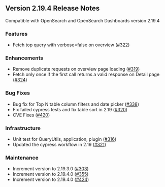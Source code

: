 ## Version 2.19.4 Release Notes

Compatible with OpenSearch and OpenSearch Dashboards version 2.19.4

### Features
* Fetch top query with verbose=false on overview ([#322](https://github.com/opensearch-project/query-insights-dashboards/pull/322))

### Enhancements
* Remove duplicate requests on overview page loading ([#319](https://github.com/opensearch-project/query-insights-dashboards/pull/319))
* Fetch only once if the first call returns a valid response on Detail page ([#324](https://github.com/opensearch-project/query-insights-dashboards/pull/324))

### Bug Fixes
* Bug fix for Top N table column filters and date picker ([#338](https://github.com/opensearch-project/query-insights-dashboards/pull/338))
* Fix failed cypress tests and fix table sort in 2.19 ([#320](https://github.com/opensearch-project/query-insights-dashboards/pull/320))
* CVE Fixes ([#420](https://github.com/opensearch-project/query-insights-dashboards/pull/420))

### Infrastructure
* Unit test for QueryUtils, application, plugin ([#316](https://github.com/opensearch-project/query-insights-dashboards/pull/316))
* Updated the cypress workflow in 2.19 ([#321](https://github.com/opensearch-project/query-insights-dashboards/pull/321))

### Maintenance
* Increment version to 2.19.3.0 ([#303](https://github.com/opensearch-project/query-insights-dashboards/pull/303))
* Increment version to 2.19.4.0 ([#355](https://github.com/opensearch-project/query-insights-dashboards/pull/355))
* Increment version to 2.19.4.0 ([#424](https://github.com/opensearch-project/query-insights-dashboards/pull/424))
